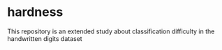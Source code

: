 # hardness
This repository is an extended study about classification difficulty in the handwritten digits dataset
